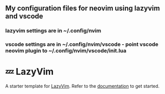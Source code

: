 ## My configuration files for neovim using lazyvim and vscode
### lazyvim settings are in ~/.config/nvim
### vscode settings are in ~/.config/nvim/vscode - point vscode neovim plugin to ~/.config/nvim/vscode/init.lua

# 💤 LazyVim

A starter template for [LazyVim](https://github.com/LazyVim/LazyVim).
Refer to the [documentation](https://lazyvim.github.io/installation) to get started.
